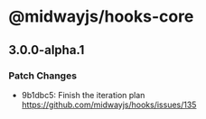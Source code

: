 # @midwayjs/hooks-core

## 3.0.0-alpha.1
### Patch Changes

- 9b1dbc5: Finish the iteration plan https://github.com/midwayjs/hooks/issues/135
